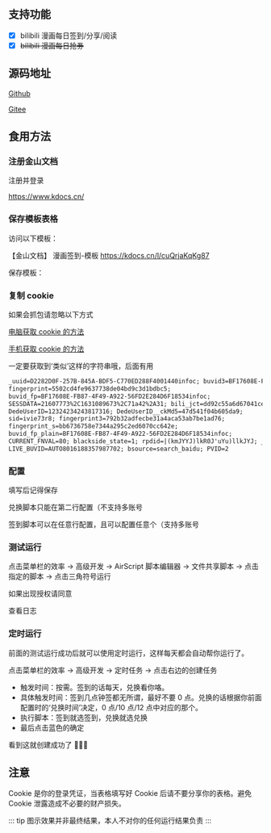 ---
---

## 支持功能

- [x] bilibili 漫画每日签到/分享/阅读
- [x] ~~bilibili 漫画每日抢券~~

## 源码地址

[Github](https://github.com/catlair/BiliOutils/tree/dev/wps)

[Gitee](https://gitee.com/catlair/BiliOutils/tree/dev/wps)

## 食用方法

### 注册金山文档

注册并登录

https://www.kdocs.cn/

### 保存模板表格

访问以下模板：

【金山文档】 漫画签到-模板 https://kdocs.cn/l/cuQrjaKqKg87

保存模板：

<n-image src="/images/wps-save.png" alt="wps-save" />

### 复制 cookie

如果会抓包请忽略以下方式

[电脑获取 cookie 的方法](/config/get_value#pc-获取-cookie-的方法)

[手机获取 cookie 的方法](/config/get_cookie_mobile)

一定要获取到‘类似’这样的字符串哦，后面有用

```txt
_uuid=D2282D0F-257B-845A-BDF5-C770ED288F4001440infoc; buvid3=BF17608E-FB87-4F49-A922-56FD2E284D6F18534infoc;
fingerprint=5502cd4fe9637738de04bd9c3d1bdbc5;
buvid_fp=BF17608E-FB87-4F49-A922-56FD2E284D6F18534infoc;
SESSDATA=21607773%2C1631089673%2C71a42%2A31; bili_jct=dd92c55a6d67041ce2f3fb1650889ea8;
DedeUserID=12324234243817316; DedeUserID__ckMd5=47d541f04b605da9;
sid=ivie73r8; fingerprint3=792b32adfecbe31a4aca53ab7be1ad76;
fingerprint_s=bb6736758e7344a295c2ed6070cc642e;
buvid_fp_plain=BF17608E-FB87-4F49-A922-56FD2E284D6F18534infoc;
CURRENT_FNVAL=80; blackside_state=1; rpdid=|(kmJYYJ)lkR0J'uYu)llkJYJ; _dfcaptcha=a46d7562a42065d43a88c053e283e876;
LIVE_BUVID=AUTO8016188357987702; bsource=search_baidu; PVID=2
```

### 配置

填写后记得保存

<n-image src="/images/wps-config.png" alt="wps-config" />

兑换脚本只能在第二行配置（不支持多账号

签到脚本可以在任意行配置，且可以配置任意个（支持多账号

### 测试运行

点击菜单栏的效率 -> 高级开发 -> AirScript 脚本编辑器 -> 文件共享脚本 -> 点击指定的脚本 -> 点击三角符号运行

<n-image src="/images/wps-airscript.png" alt="wps-airscript" />

如果出现授权请同意

<n-image src="/images/wps-ver.png" alt="wps-ver" />

查看日志

<n-image src="/images/wps-log.png" alt="wps-log" />

### 定时运行

前面的测试运行成功后就可以使用定时运行，这样每天都会自动帮你运行了。

点击菜单栏的效率 -> 高级开发 -> 定时任务 -> 点击右边的创建任务

<n-image src="/images/wps-create-task.png" alt="wps-create-task" />

- 触发时间：按需。签到的话每天，兑换看你咯。
- 具体触发时间：签到几点钟签都无所谓，最好不要 0 点。兑换的话根据你前面配置时的‘兑换时间’决定，0 点/10 点/12 点中对应的那个。
- 执行脚本：签到就选签到，兑换就选兑换
- 最后点击蓝色的确定

<n-image src="/images/wps-create-task-time.png" alt="wps-create-task-time" />

看到这就创建成功了 🎉🎉🎉

<n-image src="/images/wps-task.png" alt="wps-task" />

## 注意

Cookie 是你的登录凭证，当表格填写好 Cookie 后请不要分享你的表格。避免 Cookie 泄露造成不必要的财产损失。

::: tip
图示效果并非最终结果，本人不对你的任何运行结果负责
:::
